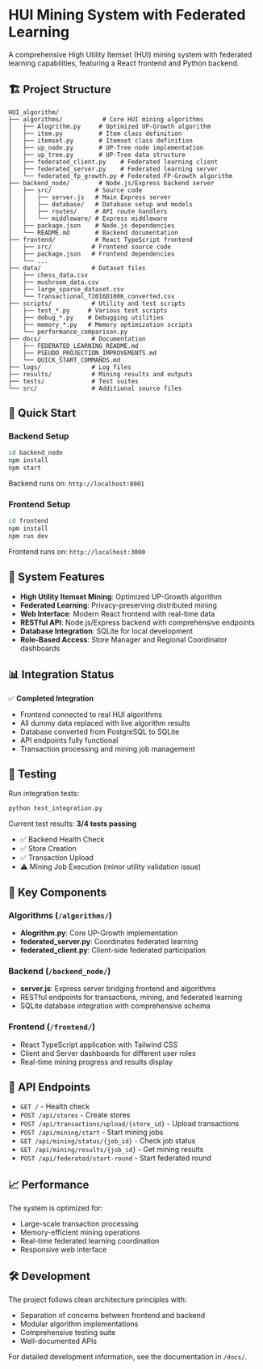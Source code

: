# HUI Mining System with Federated Learning

A comprehensive High Utility Itemset (HUI) mining system with federated learning capabilities, featuring a React frontend and Python backend.

## 🏗️ Project Structure

```
HUI_algorithm/
├── algorithms/           # Core HUI mining algorithms
│   ├── Alogrithm.py     # Optimized UP-Growth algorithm
│   ├── item.py          # Item class definition
│   ├── itemset.py       # Itemset class definition
│   ├── up_node.py       # UP-Tree node implementation
│   ├── up_tree.py       # UP-Tree data structure
│   ├── federated_client.py    # Federated learning client
│   ├── federated_server.py    # Federated learning server
│   └── federated_fp_growth.py # Federated FP-Growth algorithm
├── backend_node/        # Node.js/Express backend server
│   ├── src/            # Source code
│   │   ├── server.js   # Main Express server
│   │   ├── database/   # Database setup and models
│   │   ├── routes/     # API route handlers
│   │   └── middleware/ # Express middleware
│   ├── package.json    # Node.js dependencies
│   └── README.md       # Backend documentation
├── frontend/           # React TypeScript frontend
│   ├── src/           # Frontend source code
│   ├── package.json   # Frontend dependencies
│   └── ...
├── data/              # Dataset files
│   ├── chess_data.csv
│   ├── mushroom_data.csv
│   ├── large_sparse_dataset.csv
│   └── Transactional_T20I6D100K_converted.csv
├── scripts/           # Utility and test scripts
│   ├── test_*.py     # Various test scripts
│   ├── debug_*.py    # Debugging utilities
│   ├── memory_*.py   # Memory optimization scripts
│   └── performance_comparison.py
├── docs/              # Documentation
│   ├── FEDERATED_LEARNING_README.md
│   ├── PSEUDO_PROJECTION_IMPROVEMENTS.md
│   └── QUICK_START_COMMANDS.md
├── logs/              # Log files
├── results/           # Mining results and outputs
├── tests/             # Test suites
└── src/               # Additional source files
```

## 🚀 Quick Start

### Backend Setup
```bash
cd backend_node
npm install
npm start
```
Backend runs on: `http://localhost:8001`

### Frontend Setup
```bash
cd frontend
npm install
npm run dev
```
Frontend runs on: `http://localhost:3000`

## 🔧 System Features

- **High Utility Itemset Mining**: Optimized UP-Growth algorithm
- **Federated Learning**: Privacy-preserving distributed mining
- **Web Interface**: Modern React frontend with real-time data
- **RESTful API**: Node.js/Express backend with comprehensive endpoints
- **Database Integration**: SQLite for local development
- **Role-Based Access**: Store Manager and Regional Coordinator dashboards

## 📊 Integration Status

✅ **Completed Integration**
- Frontend connected to real HUI algorithms
- All dummy data replaced with live algorithm results
- Database converted from PostgreSQL to SQLite
- API endpoints fully functional
- Transaction processing and mining job management

## 🧪 Testing

Run integration tests:
```bash
python test_integration.py
```

Current test results: **3/4 tests passing**
- ✅ Backend Health Check
- ✅ Store Creation
- ✅ Transaction Upload
- ⚠️ Mining Job Execution (minor utility validation issue)

## 📁 Key Components

### Algorithms (`/algorithms/`)
- **Alogrithm.py**: Core UP-Growth implementation
- **federated_server.py**: Coordinates federated learning
- **federated_client.py**: Client-side federated participation

### Backend (`/backend_node/`)
- **server.js**: Express server bridging frontend and algorithms
- RESTful endpoints for transactions, mining, and federated learning
- SQLite database integration with comprehensive schema

### Frontend (`/frontend/`)
- React TypeScript application with Tailwind CSS
- Client and Server dashboards for different user roles
- Real-time mining progress and results display

## 🔗 API Endpoints

- `GET /` - Health check
- `POST /api/stores` - Create stores
- `POST /api/transactions/upload/{store_id}` - Upload transactions
- `POST /api/mining/start` - Start mining jobs
- `GET /api/mining/status/{job_id}` - Check job status
- `GET /api/mining/results/{job_id}` - Get mining results
- `POST /api/federated/start-round` - Start federated round

## 📈 Performance

The system is optimized for:
- Large-scale transaction processing
- Memory-efficient mining operations
- Real-time federated learning coordination
- Responsive web interface

## 🛠️ Development

The project follows clean architecture principles with:
- Separation of concerns between frontend and backend
- Modular algorithm implementations
- Comprehensive testing suite
- Well-documented APIs

For detailed development information, see the documentation in `/docs/`.
